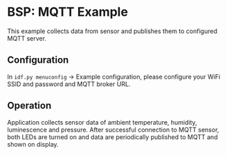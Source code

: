 # BSP: MQTT Example

This example collects data from sensor and publishes them to configured MQTT server.

## Configuration
In `idf.py menuconfig` -> Example configuration, please configure your WiFi SSID and password and MQTT broker URL.

## Operation
Application collects sensor data of ambient temperature, humidity, luminescence and pressure.
After successful connection to MQTT sensor, both LEDs are turned on and data are periodically published to MQTT and shown on display.

